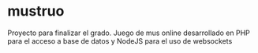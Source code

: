 # mustruo

Proyecto para finalizar el grado.
Juego de mus online desarrollado en PHP para el acceso a base de datos y NodeJS para el uso de websockets